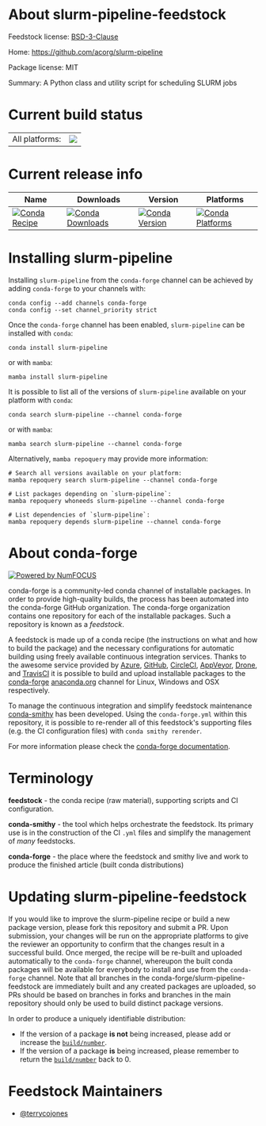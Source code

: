 About slurm-pipeline-feedstock
==============================

Feedstock license: [BSD-3-Clause](https://github.com/conda-forge/slurm-pipeline-feedstock/blob/main/LICENSE.txt)

Home: https://github.com/acorg/slurm-pipeline

Package license: MIT

Summary: A Python class and utility script for scheduling SLURM jobs

Current build status
====================


<table><tr><td>All platforms:</td>
    <td>
      <a href="https://dev.azure.com/conda-forge/feedstock-builds/_build/latest?definitionId=14316&branchName=main">
        <img src="https://dev.azure.com/conda-forge/feedstock-builds/_apis/build/status/slurm-pipeline-feedstock?branchName=main">
      </a>
    </td>
  </tr>
</table>

Current release info
====================

| Name | Downloads | Version | Platforms |
| --- | --- | --- | --- |
| [![Conda Recipe](https://img.shields.io/badge/recipe-slurm--pipeline-green.svg)](https://anaconda.org/conda-forge/slurm-pipeline) | [![Conda Downloads](https://img.shields.io/conda/dn/conda-forge/slurm-pipeline.svg)](https://anaconda.org/conda-forge/slurm-pipeline) | [![Conda Version](https://img.shields.io/conda/vn/conda-forge/slurm-pipeline.svg)](https://anaconda.org/conda-forge/slurm-pipeline) | [![Conda Platforms](https://img.shields.io/conda/pn/conda-forge/slurm-pipeline.svg)](https://anaconda.org/conda-forge/slurm-pipeline) |

Installing slurm-pipeline
=========================

Installing `slurm-pipeline` from the `conda-forge` channel can be achieved by adding `conda-forge` to your channels with:

```
conda config --add channels conda-forge
conda config --set channel_priority strict
```

Once the `conda-forge` channel has been enabled, `slurm-pipeline` can be installed with `conda`:

```
conda install slurm-pipeline
```

or with `mamba`:

```
mamba install slurm-pipeline
```

It is possible to list all of the versions of `slurm-pipeline` available on your platform with `conda`:

```
conda search slurm-pipeline --channel conda-forge
```

or with `mamba`:

```
mamba search slurm-pipeline --channel conda-forge
```

Alternatively, `mamba repoquery` may provide more information:

```
# Search all versions available on your platform:
mamba repoquery search slurm-pipeline --channel conda-forge

# List packages depending on `slurm-pipeline`:
mamba repoquery whoneeds slurm-pipeline --channel conda-forge

# List dependencies of `slurm-pipeline`:
mamba repoquery depends slurm-pipeline --channel conda-forge
```


About conda-forge
=================

[![Powered by
NumFOCUS](https://img.shields.io/badge/powered%20by-NumFOCUS-orange.svg?style=flat&colorA=E1523D&colorB=007D8A)](https://numfocus.org)

conda-forge is a community-led conda channel of installable packages.
In order to provide high-quality builds, the process has been automated into the
conda-forge GitHub organization. The conda-forge organization contains one repository
for each of the installable packages. Such a repository is known as a *feedstock*.

A feedstock is made up of a conda recipe (the instructions on what and how to build
the package) and the necessary configurations for automatic building using freely
available continuous integration services. Thanks to the awesome service provided by
[Azure](https://azure.microsoft.com/en-us/services/devops/), [GitHub](https://github.com/),
[CircleCI](https://circleci.com/), [AppVeyor](https://www.appveyor.com/),
[Drone](https://cloud.drone.io/welcome), and [TravisCI](https://travis-ci.com/)
it is possible to build and upload installable packages to the
[conda-forge](https://anaconda.org/conda-forge) [anaconda.org](https://anaconda.org/)
channel for Linux, Windows and OSX respectively.

To manage the continuous integration and simplify feedstock maintenance
[conda-smithy](https://github.com/conda-forge/conda-smithy) has been developed.
Using the ``conda-forge.yml`` within this repository, it is possible to re-render all of
this feedstock's supporting files (e.g. the CI configuration files) with ``conda smithy rerender``.

For more information please check the [conda-forge documentation](https://conda-forge.org/docs/).

Terminology
===========

**feedstock** - the conda recipe (raw material), supporting scripts and CI configuration.

**conda-smithy** - the tool which helps orchestrate the feedstock.
                   Its primary use is in the construction of the CI ``.yml`` files
                   and simplify the management of *many* feedstocks.

**conda-forge** - the place where the feedstock and smithy live and work to
                  produce the finished article (built conda distributions)


Updating slurm-pipeline-feedstock
=================================

If you would like to improve the slurm-pipeline recipe or build a new
package version, please fork this repository and submit a PR. Upon submission,
your changes will be run on the appropriate platforms to give the reviewer an
opportunity to confirm that the changes result in a successful build. Once
merged, the recipe will be re-built and uploaded automatically to the
`conda-forge` channel, whereupon the built conda packages will be available for
everybody to install and use from the `conda-forge` channel.
Note that all branches in the conda-forge/slurm-pipeline-feedstock are
immediately built and any created packages are uploaded, so PRs should be based
on branches in forks and branches in the main repository should only be used to
build distinct package versions.

In order to produce a uniquely identifiable distribution:
 * If the version of a package **is not** being increased, please add or increase
   the [``build/number``](https://docs.conda.io/projects/conda-build/en/latest/resources/define-metadata.html#build-number-and-string).
 * If the version of a package **is** being increased, please remember to return
   the [``build/number``](https://docs.conda.io/projects/conda-build/en/latest/resources/define-metadata.html#build-number-and-string)
   back to 0.

Feedstock Maintainers
=====================

* [@terrycojones](https://github.com/terrycojones/)

